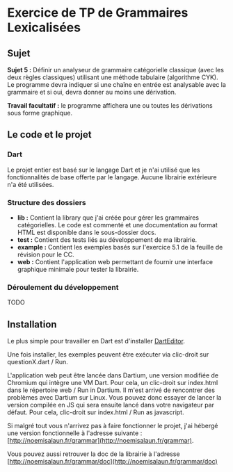 Exercice de TP de Grammaires Lexicalisées
=========================================

## Sujet

**Sujet 5 :** Définir un analyseur de grammaire catégorielle classique (avec les
deux règles classiques) utilisant une méthode tabulaire (algorithme CYK). Le
programme devra indiquer si une chaîne en entrée est analysable avec la
grammaire et si oui, devra donner au moins une dérivation.

**Travail facultatif :** le programme affichera une ou toutes les dérivations
sous forme graphique.

## Le code et le projet

### Dart

Le projet entier est basé sur le langage Dart et je n'ai utilisé que les fonctionnalités
de base offerte par le langage. Aucune librairie extérieure n'a été utilisées.

### Structure des dossiers

 - **lib :** Contient la library que j'ai créée pour gérer les grammaires catégorielles.
 Le code est commenté et une documentation au format HTML est disponible dans le sous-dossier
 docs.
 - **test :** Contient des tests liés au développement de ma librairie.
 - **example :** Contient les exemples basés sur l'exercice 5.1 de la feuille de
 révision pour le CC.
 - **web :** Contient l'application web permettant de fournir une interface graphique
 minimale pour tester la librairie.
 
 ### Déroulement du développement
 
 TODO
 
## Installation
 
Le plus simple pour travailler en Dart est d'installer [DartEditor](https://www.dartlang.org/tools/editor/).

Une fois installer, les exemples peuvent être exécuter via clic-droit sur questionX.dart / Run.

L'application web peut être lancée dans Dartium, une version modifiée de Chromium qui intègre une VM Dart. Pour cela, un clic-droit sur index.html dans le répertoire web / Run in Dartium.
Il m'est arrivé de rencontrer des problèmes avec Dartium sur Linux. Vous pouvez donc essayer de lancer la version compilée en JS qui sera ensuite lancé dans votre navigateur par défaut. Pour cela, clic-droit sur index.html / Run as javascript.

Si malgré tout vous n'arrivez pas à faire fonctionner le projet, j'ai hébergé une version fonctionnelle à l'adresse suivante : [http://noemisalaun.fr/grammar](http://noemisalaun.fr/grammar).

Vous pouvez aussi retrouver la doc de la librairie à l'adresse [http://noemisalaun.fr/grammar/doc](http://noemisalaun.fr/grammar/doc)

